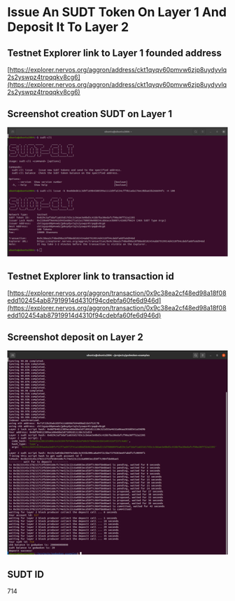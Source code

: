 # Issue An SUDT Token On Layer 1 And Deposit It To Layer 2

## Testnet Explorer link to Layer 1 founded address
[https://explorer.nervos.org/aggron/address/ckt1qyqv60pmvw6zjp8uydyvlq2s2yswpz4trpqqkv8cg6](https://explorer.nervos.org/aggron/address/ckt1qyqv60pmvw6zjp8uydyvlq2s2yswpz4trpqqkv8cg6)

## Screenshot creation SUDT on Layer 1
![screenshot creation SUDT on Layer 1](./screenshot-sudt-creation-2.png)


## Testnet Explorer link to transaction id
[https://explorer.nervos.org/aggron/transaction/0x9c38ea2cf48ed98a18f08edd102454ab87919914d4310f94cdebfa60fe6d946d](https://explorer.nervos.org/aggron/transaction/0x9c38ea2cf48ed98a18f08edd102454ab87919914d4310f94cdebfa60fe6d946d)

## Screenshot deposit on Layer 2
![screenshot deposit on Layer 2](./screenshot-deposit-layer-2-b.png)

## SUDT ID
714
